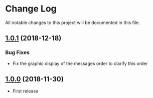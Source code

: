 # Change Log

All notable changes to this project will be documented in this file.

## [1.0.1](https://github.com/airbus-cyber/graylog-plugin-correlation-count/compare/1.0.0...1.0.1) (2018-12-18)

### Bug Fixes
* Fix the graphic display of the messages order to clarify this order

## [1.0.0](https://github.com/airbus-cyber/graylog-plugin-correlation-count/tree/1.0.0) (2018-11-30)

* First release
